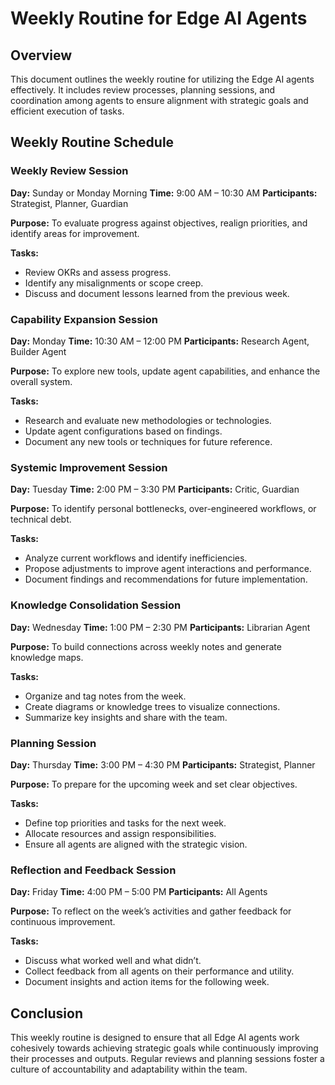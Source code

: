 # Weekly Routine for Edge AI Agents

## Overview
This document outlines the weekly routine for utilizing the Edge AI agents effectively. It includes review processes, planning sessions, and coordination among agents to ensure alignment with strategic goals and efficient execution of tasks.

## Weekly Routine Schedule

### Weekly Review Session
**Day:** Sunday or Monday Morning
**Time:** 9:00 AM – 10:30 AM
**Participants:** Strategist, Planner, Guardian

**Purpose:**
To evaluate progress against objectives, realign priorities, and identify areas for improvement.

**Tasks:**
- Review OKRs and assess progress.
- Identify any misalignments or scope creep.
- Discuss and document lessons learned from the previous week.

### Capability Expansion Session
**Day:** Monday
**Time:** 10:30 AM – 12:00 PM
**Participants:** Research Agent, Builder Agent

**Purpose:**
To explore new tools, update agent capabilities, and enhance the overall system.

**Tasks:**
- Research and evaluate new methodologies or technologies.
- Update agent configurations based on findings.
- Document any new tools or techniques for future reference.

### Systemic Improvement Session
**Day:** Tuesday
**Time:** 2:00 PM – 3:30 PM
**Participants:** Critic, Guardian

**Purpose:**
To identify personal bottlenecks, over-engineered workflows, or technical debt.

**Tasks:**
- Analyze current workflows and identify inefficiencies.
- Propose adjustments to improve agent interactions and performance.
- Document findings and recommendations for future implementation.

### Knowledge Consolidation Session
**Day:** Wednesday
**Time:** 1:00 PM – 2:30 PM
**Participants:** Librarian Agent

**Purpose:**
To build connections across weekly notes and generate knowledge maps.

**Tasks:**
- Organize and tag notes from the week.
- Create diagrams or knowledge trees to visualize connections.
- Summarize key insights and share with the team.

### Planning Session
**Day:** Thursday
**Time:** 3:00 PM – 4:30 PM
**Participants:** Strategist, Planner

**Purpose:**
To prepare for the upcoming week and set clear objectives.

**Tasks:**
- Define top priorities and tasks for the next week.
- Allocate resources and assign responsibilities.
- Ensure all agents are aligned with the strategic vision.

### Reflection and Feedback Session
**Day:** Friday
**Time:** 4:00 PM – 5:00 PM
**Participants:** All Agents

**Purpose:**
To reflect on the week’s activities and gather feedback for continuous improvement.

**Tasks:**
- Discuss what worked well and what didn’t.
- Collect feedback from all agents on their performance and utility.
- Document insights and action items for the following week.

## Conclusion
This weekly routine is designed to ensure that all Edge AI agents work cohesively towards achieving strategic goals while continuously improving their processes and outputs. Regular reviews and planning sessions foster a culture of accountability and adaptability within the team.
